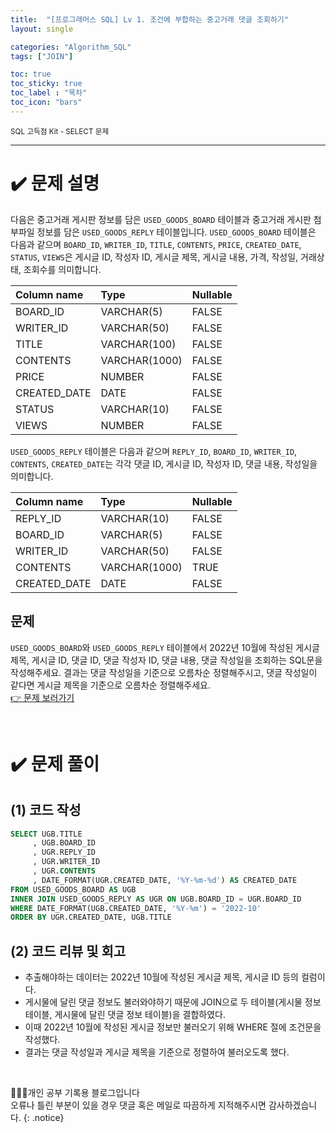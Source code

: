 ```yaml
---
title:  "[프로그래머스 SQL] Lv 1. 조건에 부합하는 중고거래 댓글 조회하기"
layout: single

categories: "Algorithm_SQL"
tags: ["JOIN"]

toc: true
toc_sticky: true
toc_label : "목차"
toc_icon: "bars"
---
```


<small>SQL 고득점 Kit - SELECT 문제</small>

***

# <span class="half_HL">✔️ 문제 설명</span>
다음은 중고거래 게시판 정보를 담은 ```USED_GOODS_BOARD``` 테이블과 중고거래 게시판 첨부파일 정보를 담은 ```USED_GOODS_REPLY``` 테이블입니다. ```USED_GOODS_BOARD``` 테이블은 다음과 같으며 ```BOARD_ID```, ```WRITER_ID```, ```TITLE```, ```CONTENTS```, ```PRICE```, ```CREATED_DATE```, ```STATUS```, ```VIEWS```은 게시글 ID, 작성자 ID, 게시글 제목, 게시글 내용, 가격, 작성일, 거래상태, 조회수를 의미합니다.

|Column name|	Type|	Nullable|
|:----------|:------|:----------|
|BOARD_ID|	VARCHAR(5)|	FALSE|
|WRITER_ID|	VARCHAR(50)|	FALSE|
|TITLE|	VARCHAR(100)|	FALSE|
|CONTENTS|	VARCHAR(1000)|	FALSE|
|PRICE|	NUMBER|	FALSE|
|CREATED_DATE|	DATE|	FALSE|
|STATUS|	VARCHAR(10)|	FALSE|
|VIEWS|	NUMBER|	FALSE|

```USED_GOODS_REPLY``` 테이블은 다음과 같으며 ```REPLY_ID```, ```BOARD_ID```, ```WRITER_ID```, ```CONTENTS```, ```CREATED_DATE```는 각각 댓글 ID, 게시글 ID, 작성자 ID, 댓글 내용, 작성일을 의미합니다.

|Column name|	Type|	Nullable|
|:----------|:------|:----------|
|REPLY_ID	|VARCHAR(10)	|FALSE|
|BOARD_ID	|VARCHAR(5)|	FALSE|
|WRITER_ID	|VARCHAR(50)|	FALSE|
|CONTENTS	|VARCHAR(1000)|	TRUE|
|CREATED_DATE	|DATE	|FALSE|

## 문제
```USED_GOODS_BOARD```와 ```USED_GOODS_REPLY``` 테이블에서 2022년 10월에 작성된 게시글 제목, 게시글 ID, 댓글 ID, 댓글 작성자 ID, 댓글 내용, 댓글 작성일을 조회하는 SQL문을 작성해주세요. 결과는 댓글 작성일을 기준으로 오름차순 정렬해주시고, 댓글 작성일이 같다면 게시글 제목을 기준으로 오름차순 정렬해주세요.
<br>[👉 문제 보러가기](https://school.programmers.co.kr/learn/courses/30/lessons/164673)

<br>

# <span class="half_HL">✔️ 문제 풀이</span>
## (1) 코드 작성
```sql
SELECT UGB.TITLE
     , UGB.BOARD_ID
     , UGR.REPLY_ID
     , UGR.WRITER_ID
     , UGR.CONTENTS
     , DATE_FORMAT(UGR.CREATED_DATE, '%Y-%m-%d') AS CREATED_DATE
FROM USED_GOODS_BOARD AS UGB
INNER JOIN USED_GOODS_REPLY AS UGR ON UGB.BOARD_ID = UGR.BOARD_ID
WHERE DATE_FORMAT(UGB.CREATED_DATE, '%Y-%m') = '2022-10'
ORDER BY UGR.CREATED_DATE, UGB.TITLE
```

## (2) 코드 리뷰 및 회고
- 추출해야하는 데이터는 2022년 10월에 작성된 게시글 제목, 게시글 ID 등의 컬럼이다.
- 게시물에 달린 댓글 정보도 불러와야하기 때문에 JOIN으로 두 테이블(게시물 정보 테이블, 게시물에 달린 댓글 정보 테이블)을 결합하였다.
- 이때 2022년 10월에 작성된 게시글 정보만 불러오기 위해 WHERE 절에 조건문을 작성했다. 
- 결과는 댓글 작성일과 게시글 제목을 기준으로 정렬하여 불러오도록 했다.

<br>

👩🏻‍💻개인 공부 기록용 블로그입니다
<br>오류나 틀린 부분이 있을 경우 댓글 혹은 메일로 따끔하게 지적해주시면 감사하겠습니다.
{: .notice}